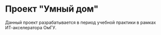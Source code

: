# Проект "Умный дом"
Данный проект разрабатывается в период учебной практики в рамках ИТ-акселератора ОмГУ.
